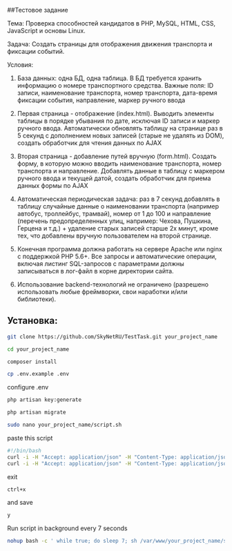 ##Тестовое задание

Тема: Проверка способностей кандидатов в PHP, MySQL, HTML, CSS, JavaScript и основы Linux.

Задача: Создать страницы для отображения движения транспорта и фиксации событий.

Условия:
1. База данных: одна БД, одна таблица. В БД требуется хранить информацию о номере транспортного средства. Важные поля: ID записи, наименование транспорта, номер транспорта, дата-время фиксации события, направление, маркер ручного ввода

2. Первая страница - отображение (index.html). Выводить элементы таблицы в порядке убывания по дате, исключая ID записи и маркер ручного ввода. Автоматически обновлять таблицу на странице раз в 5 секунд с дополнением новых записей (старые не удалять из DOM), создать обработчик для чтения данных по AJAX

3. Вторая страница - добавление путей вручную (form.html). Создать форму, в которую можно вводить наименование транспорта, номер транспорта и направление. Добавлять данные в таблицу с маркером ручного ввода и текущей датой, создать обработчик для приема данных формы по AJAX

4. Автоматическая периодическая задача: раз в 7 секунд добавлять в таблицу случайные данные о наименовании транспорта (например автобус, троллейбус, трамвай), номер от 1 до 100 и направление (перечень предопределенных улиц, например: Чехова, Пушкина, Герцена и т.д.) + удаление старых записей старше 2х минут, кроме тех, что добавлены вручную пользователем на второй странице.

5. Конечная программа должна работать на сервере Apache или nginx с поддержкой PHP 5.6+. Все запросы и автоматические операции, включая листинг SQL-запросов с параметрами должны записываться в лог-файл в корне директории сайта.

6. Использование backend-технологий не ограничено (разрешено использовать любые фреймворки, свои наработки и/или библиотеки).

## Установка:

```bash
git clone https://github.com/SkyNetRU/TestTask.git your_project_name
```
```bash
cd your_project_name
```
```bash
composer install
```

```bash
cp .env.example .env
```

configure .env

```bash
php artisan key:generate
```
```bash
php artisan migrate
```


```bash
sudo nano your_project_name/script.sh
```

paste this script
```bash
#!/bin/bash
curl -i -H "Accept: application/json" -H "Content-Type: application/json" http://your_domain_or_ip/generateTransport
curl -i -H "Accept: application/json" -H "Content-Type: application/json" http://your_domain_or_ip/deleteOldTransports
```

exit
```bash
ctrl+x 
```

and save
```bash
y
```

Run script in background every 7 seconds
```bash
nohup bash -c ' while true; do sleep 7; sh /var/www/your_project_name/script.sh ; done & '
```




